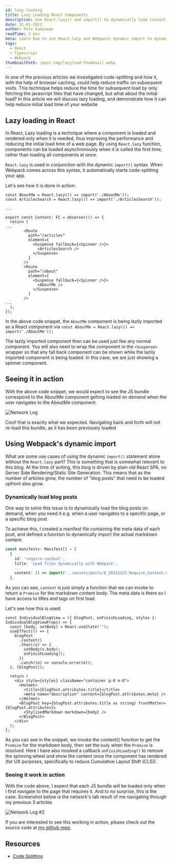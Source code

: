 ```yaml
---
id: lazy-loading
title: Lazy Loading React Components
description: Use React.lazy() and import() to dynamically load content on demand instead of up-front.
date: 31-01-2023
author: Pete Eamsuwan
readTime: 3 min
meta: Learn how to use React.lazy and Webpacks dynamic import to dynamically load content on demand instead of up-front.
tags:
  - React
  - Typescript
  - Webpack
thumbnailPath: /post-img/lazyload-thumbnail.webp
---
```


In one of the previous articles we investigated code-splitting and how it, with the help of browser caching, could help reduce traffic on subsequent visits. This technique helps reduce the time for subsequent load by only fetching the javascript files that have changed, but what about the initial load? In this article we will discuss lazy loading, and demonstrate how it can help reduce initial load time of your website.

## Lazy loading in React

In React, Lazy loading is a technique where a component is loaded and rendered only when it is needed, thus improving the performance and reducing the initial load time of a web page. By using `React.lazy` function, components can be loaded asynchronously when it is called the first time, rather than loading all components at once.

`React.lazy` is used in conjunction with the dynamic `import()` syntax. When Webpack comes across this syntax, it automatically starts code-splitting your app.

Let's see how it is done in action:

```tsx
const AboutMe = React.lazy(() => import('./AboutMe'));
const ArticlesSearch = React.lazy(() => import('./ArticlesSearch'));

...

export const Content: FC = observer(() => {
  return (
...
        <Route
          path="/articles"
          element={
            <Suspense fallback={<Spinner />}>
              <ArticlesSearch />
            </Suspense>
          }
        />
        <Route
          path="/about"
          element={
            <Suspense fallback={<Spinner />}>
              <AboutMe />
            </Suspense>
          }
        />
...
  );
});
```

In the above code snippet, the `AboutMe` component is being lazily imported as a React component via `const AboutMe = React.lazy(() => import('./AboutMe'));`

The lazily imported component then can be used just like any normal component. You will also need to wrap the component in the `<Suspense>` wrapper so that any fall back component can be shown while the lazily imported component is being loaded. In this case, we are just showing a spinner component.

## Seeing it in action

With the above code snippet, we would expect to see the JS bundle correspond to the AboutMe component getting loaded on demand when the user navigates to the AboutMe component.

![Network Log](/post-img/lazy-load-0.webp)

Cool! that is exactly what we expected. Navigating back and forth will not re-load this bundle, as it has been previously loaded

## Using Webpack's dynamic import

What are some use cases of using the dynamic `import()` statement alone without the `React.lazy` part? This is something that is somewhat relevant to this blog. At the time of writing, this blog is driven by plain old React SPA, no Server Side Rendering/Static Site Generation. This means that as the number of articles grow, the number of "blog posts" that need to be loaded upfront also grow.

### Dynamically load blog posts

One way to solve this issue is to dynamically load the blog posts on demand, when you need it e.g. when a user navigates to a specific page, or a specific blog post.

To achieve this, I created a manifest file containing the meta data of each post, and defined a function to dynamically import the actual markdown content.

```ts
const manifests: Manifest[] = [
  {
    id: 'require-context',
    title: 'Load files dynamically with Webpack',
    ...
    content: () => import('../assets/posts/0_20221223_Require_Context.md'),
  },
```

As you can see, `content` is just simply a function that we can invoke to return a `Promise` for the markdown content body. The meta data is there so I have access to titles and tags on first load.

Let's see how this is used:

```tsx
const IndividualBlogView = ({ blogPost, onFinishLoading, styles }: IndividualBlogViewProps) => {
  const [body, setBody] = React.useState('');
  useEffect(() => {
    blogPost
      .content()
      .then((x) => {
        setBody(x.body);
        onFinishLoading();
      })
      .catch((e) => console.error(e));
  }, [blogPost]);

  return (
    <div style={styles} className="container p-0 m-0">
      <Helmet>
        <title>{blogPost.attributes.title}</title>
        <meta name="description" content={blogPost.attributes.meta} />
      </Helmet>
      <BlogPost key={blogPost.attributes.title as string} frontMatter={blogPost.attributes}>
        <StylisedMarkdown markdown={body} />
      </BlogPost>
    </div>
  );
};
```

As you can see in the snippet, we invoke the content() function to get the `Promise` for the markdown body, then set the `body` when the `Promise` is resolved. Here I have also invoked a callback `onFinishLoading()` to remove the spinning wheel and show the content once the component has rendered (for UX purposes, specifically to reduce Cumulative Layout Shift (CLS)).

### Seeing it work in action

With the code above, I expect that each JS bundle will be loaded only when I first navigate to the page that requires it. And to no surprise, this is the case. Screenshot below is the network's tab result of me navigating through my previous 3 articles.

![Network Log #2](/post-img/lazy-load-1.webp)

If you are interested to see this working in action, please check out the source code at [my github repo](https://github.com/eamsdev/MiniBlog).

## Resources

- [Code Splitting](https://reactjs.org/docs/code-splitting.html)

